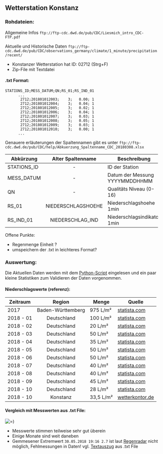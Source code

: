 ## Wetterstation Konstanz

### Rohdateien:
Allgemeine Infos ```ftp://ftp-cdc.dwd.de/pub/CDC/Liesmich_intro_CDC-FTP.pdf```

Aktuelle und Historische Daten ```ftp://ftp-cdc.dwd.de/pub/CDC/observations_germany/climate/1_minute/precipitation/recent/```
* Konstanzer Wetterstation hat ID: 02712  (Strg+F)
* Zip-File mit Textdatei

#### .txt Format:
```
STATIONS_ID;MESS_DATUM;QN;RS_01;RS_IND_01
      ...
       2712;201801012003;    3;   0.00; 1
       2712;201801012004;    3;   0.04; 1
       2712;201801012005;    3;   0.02; 1
       2712;201801012006;    3;   0.04; 1
       2712;201801012007;    3;   0.03; 1
       2712;201801012008;    3;   0.05; 1
       2712;201801012009;    3;   0.03; 1
       2712;201801012010;    3;   0.00; 1
      ...
```
Genauere erläuterungen der Spaltennamen gibt es unter ```ftp://ftp-cdc.dwd.de/pub/CDC/help/Abkuerzung_Spaltenname_CDC_20180308.xlsx```

| Abkürzung | Alter Spaltenname | Beschreibung  |
| ------------- |:-------------:| -----|
| STATIONS_ID | - | ID der Station |
| MESS_DATUM  | - |   Datum der Messung YYYYMMDDHHMM |
| QN | - |  Qualitäts Niveau (0-16) |
| RS_01 | NIEDERSCHLAGSHOEHE |  Niederschlagshoehe 1min |
| RS_IND_01 | NIEDERSCHLAG_IND |  Niederschlagsindikator 1min |

Offene Punkte:
* Regenmenge Einheit ?
* umspeichern der .txt in leichteres Format?

### Auswertung:

Die Aktuellen Daten werden mit dem [Python-Script](https://github.com/thgnaedi/DeepRain/blob/DataUnderstanding/WetterStation_KN/Read_TXT.py) eingelesen und ein paar kleine Statistiken zum Validieren der Daten vorgenommen.

#### Niederschlagswerte (referenz):

| Zeitraum | Region | Menge | Quelle  |
| ------------- |:-------------:| -----|-----|
| 2017 | Baden-Württemberg | 975 L/m² | [statista.com](https://de.statista.com/statistik/daten/studie/249926/umfrage/niederschlag-im-jahr-nach-bundeslaendern/) |
| 2018 - 01 | Deutschland | 100 L/m² | [statista.com](https://de.statista.com/statistik/daten/studie/5573/umfrage/monatlicher-niederschlag-in-deutschland/) |
| 2018 - 02 | Deutschland | 20 L/m² | [statista.com](https://de.statista.com/statistik/daten/studie/5573/umfrage/monatlicher-niederschlag-in-deutschland/) |
| 2018 - 03 | Deutschland | 50 L/m² | [statista.com](https://de.statista.com/statistik/daten/studie/5573/umfrage/monatlicher-niederschlag-in-deutschland/) |
| 2018 - 04 | Deutschland | 35 L/m² | [statista.com](https://de.statista.com/statistik/daten/studie/5573/umfrage/monatlicher-niederschlag-in-deutschland/) |
| 2018 - 05 | Deutschland | 50 L/m² | [statista.com](https://de.statista.com/statistik/daten/studie/5573/umfrage/monatlicher-niederschlag-in-deutschland/) |
| 2018 - 06 | Deutschland | 50 L/m² | [statista.com](https://de.statista.com/statistik/daten/studie/5573/umfrage/monatlicher-niederschlag-in-deutschland/) |
| 2018 - 07 | Deutschland | 40 L/m² | [statista.com](https://de.statista.com/statistik/daten/studie/5573/umfrage/monatlicher-niederschlag-in-deutschland/) |
| 2018 - 08 | Deutschland | 40 L/m² | [statista.com](https://de.statista.com/statistik/daten/studie/5573/umfrage/monatlicher-niederschlag-in-deutschland/) |
| 2018 - 09 | Deutschland | 45 L/m² | [statista.com](https://de.statista.com/statistik/daten/studie/5573/umfrage/monatlicher-niederschlag-in-deutschland/) |
| 2018 - 10 | Deutschland | 28 L/m² | [statista.com](https://de.statista.com/statistik/daten/studie/5573/umfrage/monatlicher-niederschlag-in-deutschland/) |
| 2018 - 10 | Konstanz | 33,5 L/m² | [wetterkontor.de](https://www.wetterkontor.de/de/wetter/deutschland/monatswerte.asp?y=2018&m=10) |

#### Vergleich mit Messwerten aus .txt File:
![=)](https://github.com/thgnaedi/DeepRain/blob/DataUnderstanding/WetterStation_KN/result.JPG)

* Messwerte stimmen teilweise sehr gut überein
* Einige Monate sind weit daneben
* Gemmesener Extremwert ```30.05.2018 19:16 2.7``` ist laut [Regenradar](https://kachelmannwetter.com/de/regenradar/konstanz/20180530-1715z.html) nicht möglich, Fehlmessungen in Daten!
vgl. [Textauszug](https://github.com/thgnaedi/DeepRain/blob/DataUnderstanding/WetterStation_KN/snipet.md) aus .txt File
